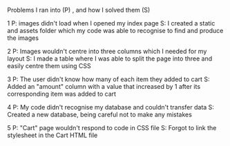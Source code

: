 Problems I ran into (P) , and how I solved them (S)

1
P: images didn't load when I opened my index page
S: I created a static and assets folder which my code was able to recognise to find and produce the images

2
P: Images wouldn't centre into three columns which I needed for my layout
S: I made a table where I was able to split the page into three and easily centre them using CSS

3
P: The user didn't know how many of each item they added to cart
S: Added an "amount" column with a value that increased by 1 after its corresponding item was added to cart

4
P: My code didn't recognise my database and couldn't transfer data
S: Created a new database, being careful not to make any mistakes

5
P: "Cart" page wouldn't respond to code in CSS file
S: Forgot to link the stylesheet in the Cart HTML file
